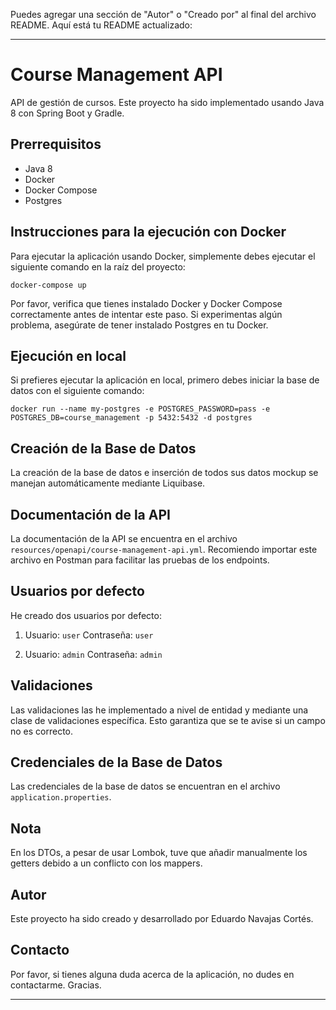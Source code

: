 Puedes agregar una sección de "Autor" o "Creado por" al final del archivo README. Aquí está tu README actualizado:

---

# Course Management API

API de gestión de cursos. Este proyecto ha sido implementado usando Java 8 con Spring Boot y Gradle.

## Prerrequisitos

- Java 8
- Docker
- Docker Compose
- Postgres

## Instrucciones para la ejecución con Docker

Para ejecutar la aplicación usando Docker, simplemente debes ejecutar el siguiente comando en la raíz del proyecto:

```
docker-compose up
```

Por favor, verifica que tienes instalado Docker y Docker Compose correctamente antes de intentar este paso. Si
experimentas algún problema, asegúrate de tener instalado Postgres en tu Docker.

## Ejecución en local

Si prefieres ejecutar la aplicación en local, primero debes iniciar la base de datos con el siguiente comando:

```
docker run --name my-postgres -e POSTGRES_PASSWORD=pass -e POSTGRES_DB=course_management -p 5432:5432 -d postgres
```

## Creación de la Base de Datos

La creación de la base de datos e inserción de todos sus datos mockup se manejan automáticamente mediante Liquibase.

## Documentación de la API

La documentación de la API se encuentra en el archivo `resources/openapi/course-management-api.yml`. Recomiendo importar
este archivo en Postman para facilitar las pruebas de los endpoints.

## Usuarios por defecto

He creado dos usuarios por defecto:

1. Usuario: `user`
   Contraseña: `user`

2. Usuario: `admin`
   Contraseña: `admin`

## Validaciones

Las validaciones las he implementado a nivel de entidad y mediante una clase de validaciones específica. Esto garantiza
que se te avise si un campo no es correcto.

## Credenciales de la Base de Datos

Las credenciales de la base de datos se encuentran en el archivo `application.properties`.

## Nota

En los DTOs, a pesar de usar Lombok, tuve que añadir manualmente los getters debido a un conflicto con los mappers.

## Autor

Este proyecto ha sido creado y desarrollado por Eduardo Navajas Cortés.

## Contacto

Por favor, si tienes alguna duda acerca de la aplicación, no dudes en contactarme. Gracias.

---
